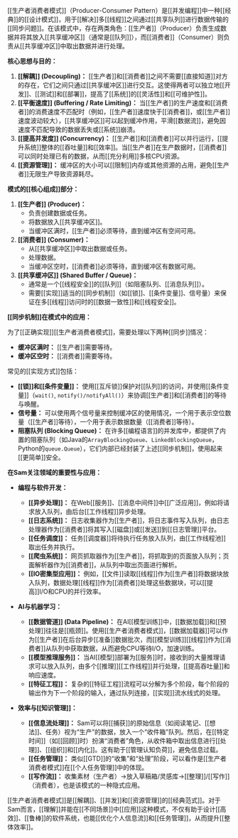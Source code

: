 [[生产者消费者模式]]（Producer-Consumer Pattern）是[[并发编程]]中一种[[经典]]的[[设计模式]]，用于[[解决]]多[[线程]]之间通过[[共享队列]]进行数据传输的[[同步问题]]。在该模式中，存在两类角色：[[生产者]]（Producer）负责生成数据并将其放入[[共享缓冲区]]（通常是[[队列]]），而[[消费者]]（Consumer）则负责从[[共享缓冲区]]中取出数据并进行处理。

**核心思想与目的：**

1.  **[[解耦]] (Decoupling)：** [[生产者]]和[[消费者]]之间不需要[[直接知道]]对方的存在，它们之间只通过[[共享缓冲区]]进行交互。这使得两者可以独立地[[开发]]、[[测试]]和[[部署]]，提高了[[系统]]的[[灵活性]]和[[可维护性]]。
2.  **[[平衡速度]] (Buffering / Rate Limiting)：** 当[[生产者]]的生产速度和[[消费者]]的消费速度不匹配时（例如，[[生产者]]速度快于[[消费者]]，或[[生产者]]速度波动较大），[[共享缓冲区]]可以起到缓冲作用，平滑[[数据流]]，避免因速度不匹配导致的数据丢失或[[系统]]崩溃。
3.  **[[提高并发度]] (Concurrency)：** [[生产者]]和[[消费者]]可以并行运行，[[提升系统]]整体的[[吞吐量]]和[[效率]]。当[[生产者]]在生产数据时，[[消费者]]可以同时处理已有的数据，从而[[充分利用]]多核CPU资源。
4.  **[[资源管理]]：** 缓冲区的大小可以[[限制]]内存或其他资源的占用，避免[[生产者]]无限生产导致资源耗尽。

**模式的[[核心组成]]部分：**

1.  **[[生产者]] (Producer)：**
    *   负责创建数据或任务。
    *   将数据放入[[共享缓冲区]]。
    *   当缓冲区满时，[[生产者]]必须等待，直到缓冲区有空间可用。
2.  **[[消费者]] (Consumer)：**
    *   从[[共享缓冲区]]中取出数据或任务。
    *   处理数据。
    *   当缓冲区空时，[[消费者]]必须等待，直到缓冲区有数据可用。
3.  **[[共享缓冲区]] (Shared Buffer / Queue)：**
    *   通常是一个[[线程安全]]的[[队列]]（如阻塞队列、[[消息队列]]）。
    *   需要[[实现]]适当的[[同步机制]]（如[[锁]]、[[条件变量]]、信号量）来保证在多[[线程]]访问时的[[数据一致性]]和[[线程安全]]。

**[[同步机制]]在模式中的应用：**

为了[[正确实现]][[生产者消费者模式]]，需要处理以下两种[[同步]]情况：

*   **缓冲区满时：** [[生产者]]需要等待。
*   **缓冲区空时：** [[消费者]]需要等待。

常见的[[实现方式]]包括：

*   **[[锁]]和[[条件变量]]：** 使用[[互斥锁]]保护对[[队列]]的访问，并使用[[条件变量]]（`wait()`, `notify()/notifyAll()`）来协调[[生产者]]和[[消费者]]的等待与唤醒。
*   **信号量：** 可以使用两个信号量来控制缓冲区的使用情况，一个用于表示空位数量（[[生产者]]等待），一个用于表示数据数量（[[消费者]]等待）。
*   **阻塞队列 (Blocking Queue)：** 在许多[[编程语言]]的并发库中，都提供了内置的阻塞队列（如Java的`ArrayBlockingQueue`、`LinkedBlockingQueue`，Python的`queue.Queue`），它们内部已经封装了上述[[同步机制]]，使用起来[[更简单]]安全。

**在Sam关注领域的重要性与应用：**

*   **编程与软件开发：**
    *   **[[异步处理]]：** 在Web[[服务]]、[[消息中间件]]中[[广泛应用]]，例如将请求放入队列，由后台[[工作线程]]异步处理。
    *   **[[日志系统]]：** 日志收集器作为[[生产者]]，将日志事件写入队列，由日志处理器作为[[消费者]]将其写入[[磁盘]]或[[发送]]到[[日志管理]]平台。
    *   **[[任务调度]]：** 任务[[调度器]]将待执行任务放入队列，由[[工作线程池]]取出任务并执行。
    *   **[[爬虫系统]]：** 网页抓取器作为[[生产者]]，将抓取到的页面放入队列；页面解析器作为[[消费者]]，从队列中取出页面进行解析。
    *   **[[IO密集型应用]]：** 例如，[[文件]]读取[[线程]]作为[[生产者]]将数据块放入队列，数据处理[[线程]]作为[[消费者]]处理这些数据块，可以[[提高]]I/O和CPU的并行效率。

*   **AI与机器学习：**
    *   **[[数据管道]] (Data Pipeline)：** 在AI[[模型训练]]中，[[数据加载]]和[[预处理]]往往是[[瓶颈]]。使用[[生产者消费者模式]]，[[数据加载器]]可以作为[[生产者]]在后台异步[[准备]]数据批次，而[[模型训练]][[线程]]作为[[消费者]]从队列中获取数据，从而避免CPU等待I/O，加速训练。
    *   **[[模型推理服务]]：** 当AI[[模型]]部署为[[服务]]时，接收到的大量推理请求可以放入队列，由多个[[推理]][[工作线程]]并行处理，[[提高吞吐量]]和响应速度。
    *   **[[特征工程]]：** 复杂的[[特征工程]]流程可以分解为多个阶段，每个阶段的输出作为下一个阶段的输入，通过队列连接，[[实现]]流水线式的处理。

*   **效率与[[知识管理]]：**
    *   **[[信息流处理]]：** Sam可以将[[捕获]]的原始信息（如阅读笔记、[[想法]]、任务）视为“生产”的数据，放入一个“收件箱”队列。然后，在[[特定时间]]（如[[回顾]]时）扮演“消费者”角色，从收件箱中取出信息进行[[处理]]、[[组织]]和[[内化]]。这有助于[[管理认知负荷]]，避免信息过载。
    *   **[[任务管理]]：** 类似[[GTD]]的“收集”和“处理”阶段，可以看作是[[生产者消费者模式]]在[[个人任务管理]]中的体现。
    *   **[[写作流]]：** 收集素材（生产者）→放入草稿箱/灵感库→[[整理]]/[[写作]]（消费者），也是该模式的一种隐式应用。

[[生产者消费者模式]]是[[解耦]]、[[并发]]和[[资源管理]]的[[经典范式]]。对于Sam而言，[[理解]]并能在[[不同场景]]中[[应用]]这种模式，不仅有助于设计[[高效]]、[[鲁棒]]的软件系统，也能[[优化个人信息流]]和[[任务管理]]，从而提升[[整体效率]]。